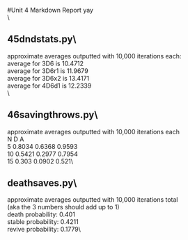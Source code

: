 #Unit 4 Markdown Report yay\
\
## 45dndstats.py\
approximate averages outputted with 10,000 iterations each: \
average for 3D6 is 10.4712\
average for 3D6r1 is 11.9679\
average for 3D6x2 is 13.4171\
average for 4D6d1 is 12.2339\
\
## 46savingthrows.py\
approximate averages outputted with 10,000 iterations each\
	N		D		A\
5	0.8034	0.6368	0.9593\
10	0.5421	0.2977	0.7954\
15	0.303	0.0902	0.521\

## deathsaves.py\
approximate averages outputted with 10,000 iterations total\
(aka the 3 numbers should add up to 1)\
death probability: 0.401\
stable probability: 0.4211\
revive probability: 0.1779\